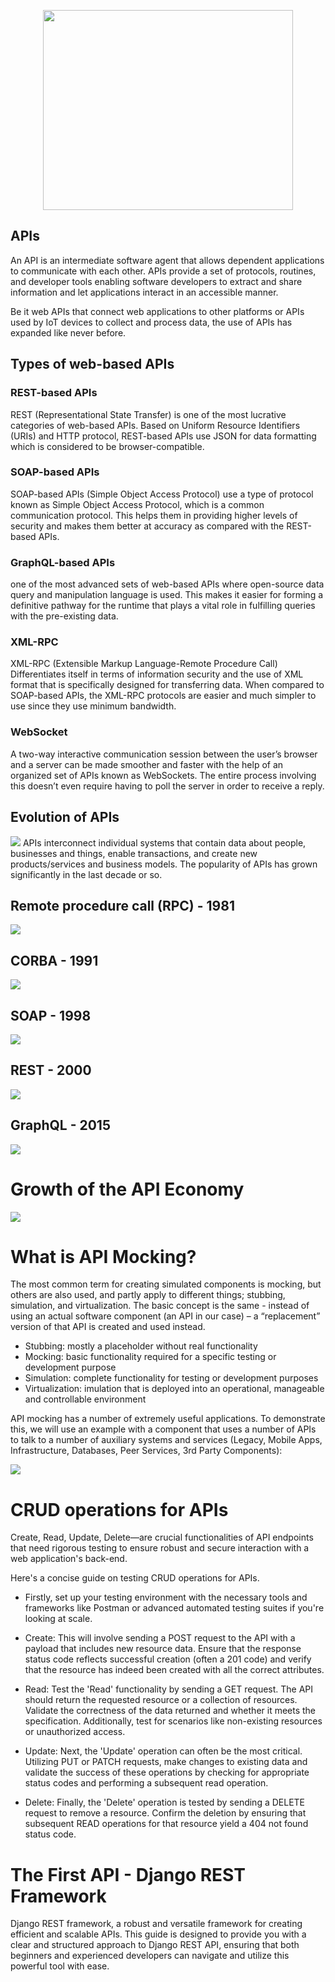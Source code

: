 <p align="center">
<img src = 'https://github.com/r3vskd/running-apis/blob/main/images/101-postmanaut-api.png' height="320" width="400" ></img>
</p>

## APIs
 An API is an intermediate software agent that allows dependent applications to communicate with each other. APIs provide a set of protocols, 
 routines, and developer tools enabling software developers to extract and share information and let applications interact in an accessible manner.

 Be it web APIs that connect web applications to other platforms or APIs used by IoT devices to collect and process data, the use of APIs has expanded like never before.

## Types of web-based APIs
 
 ### REST-based APIs
REST (Representational State Transfer) is one of the most lucrative categories of web-based APIs. Based on Uniform Resource Identifiers (URIs) and HTTP protocol, REST-based APIs use JSON for data formatting which is considered to be browser-compatible.

 ### SOAP-based APIs
SOAP-based APIs (Simple Object Access Protocol) use a type of protocol known as Simple Object Access Protocol, which is a common communication protocol. This helps them in providing higher levels of security and makes them better at accuracy as compared with the REST-based APIs.

 ### GraphQL-based APIs
one of the most advanced sets of web-based APIs where open-source data query and manipulation language is used. This makes it easier for forming a definitive pathway for the runtime that plays a vital role in fulfilling queries with the pre-existing data.

 ### XML-RPC
XML-RPC (Extensible Markup Language-Remote Procedure Call)
Differentiates itself in terms of information security and the use of XML format that is specifically designed for transferring data. When compared to SOAP-based APIs, the XML-RPC protocols are easier and much simpler to use since they use minimum bandwidth.

 ### WebSocket
A two-way interactive communication session between the user’s browser and a server can be made smoother and faster with the help of an organized set of APIs known as WebSockets.
The entire process involving this doesn’t even require having to poll the server in order to receive a reply.

## Evolution of APIs
 <img src = 'https://github.com/r3vskd/running-apis/blob/main/images/evapis.png'></img>
  APIs interconnect individual systems that contain data about people, businesses and things, enable transactions, and create new products/services and business models. The popularity of APIs has grown significantly in the last decade or so.

## Remote procedure call (RPC) - 1981
<img src = 'https://github.com/r3vskd/running-apis/blob/main/images/rpc.png'></img>

## CORBA - 1991
 <img src = 'https://github.com/r3vskd/running-apis/blob/main/images/corba.png'></img>

 ## SOAP - 1998
  <img src = 'https://github.com/r3vskd/running-apis/blob/main/images/soap.png'></img>

## REST - 2000
  <img src = 'https://github.com/r3vskd/running-apis/blob/main/images/rest.png'></img>

## GraphQL - 2015
  <img src = 'https://github.com/r3vskd/running-apis/blob/main/images/graph.png'></img>


# Growth of the API Economy

  <img src = 'https://github.com/r3vskd/running-apis/blob/main/images/api_growth.png'></img>

# What is API Mocking?
The most common term for creating simulated components is mocking, but others are also used, and partly apply to different things; 
stubbing, simulation, and virtualization. The basic concept is the same - instead of using an actual software component (an API in our case)
– a “replacement” version of that API is created and used instead.

 - Stubbing: mostly a placeholder without real functionality
 - Mocking: basic functionality required for a specific testing or development purpose
 - Simulation: complete functionality for testing or development purposes
 - Virtualization: imulation that is deployed into an operational, manageable and controllable environment

API mocking has a number of extremely useful applications. To demonstrate this, we will use an example with a component that uses 
a number of APIs to talk to a number of auxiliary systems and services (Legacy, Mobile Apps, Infrastructure, Databases, Peer Services, 3rd Party Components):

  <img src = 'https://github.com/r3vskd/running-apis/blob/main/images/mocking.png'></img>


# CRUD operations for APIs
  Create, Read, Update, Delete—are crucial functionalities of API endpoints that need rigorous testing to ensure robust and secure interaction with a web application's back-end.

Here's a concise guide on testing CRUD operations for APIs.

  - Firstly, set up your testing environment with the necessary tools and frameworks like Postman or advanced automated testing suites if you're looking at scale.

  - Create: This will involve sending a POST request to the API with a payload that includes new resource data. Ensure that the response status code reflects
    successful creation (often a 201 code) and verify that the resource has indeed been created with all the correct attributes.

  - Read: Test the 'Read' functionality by sending a GET request. The API should return the requested resource or a collection of resources. Validate the
    correctness of the data returned and whether it meets the specification. Additionally, test for scenarios like non-existing resources or unauthorized access.

  - Update: Next, the 'Update' operation can often be the most critical. Utilizing PUT or PATCH requests, make changes to existing data and validate the success
    of these operations by checking for appropriate status codes and performing a subsequent read operation.

  - Delete: Finally, the 'Delete' operation is tested by sending a DELETE request to remove a resource. Confirm the deletion by ensuring that subsequent READ
    operations for that resource yield a 404 not found status code.

  # The First API - Django REST Framework

Django REST framework, a robust and versatile framework for creating efficient and scalable APIs. This guide is designed to provide 
you with a clear and structured approach to Django REST API, ensuring that both beginners and experienced developers can navigate 
and utilize this powerful tool with ease. 

